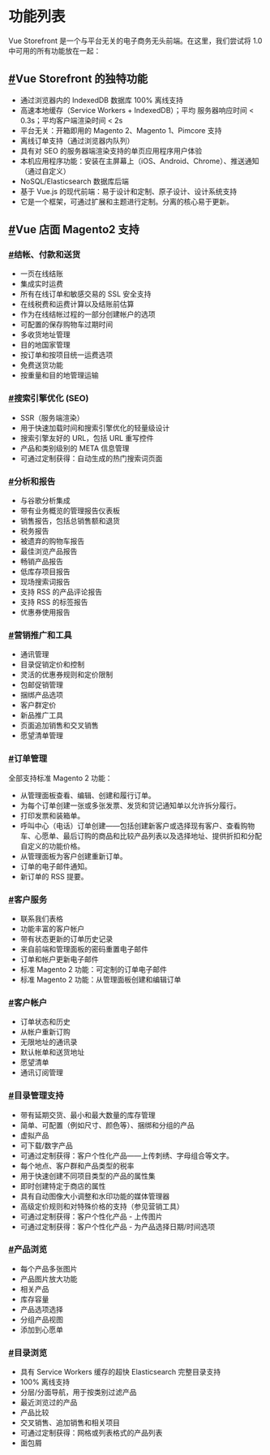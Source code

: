 # 功能列表

Vue Storefront 是一个与平台无关的电子商务无头前端。在这里，我们尝试将 1.0 中可用的所有功能放在一起：

## [#](https://docs.vuestorefront.io/v1/guide/basics/feature-list.html#vue-storefront-unique-features)Vue Storefront 的独特功能

- 通过浏览器内的 IndexedDB 数据库 100% 离线支持
- 高速本地缓存（Service Workers + IndexedDB）；平均 服务器响应时间 < 0.3s；平均客户端渲染时间 < 2s
- 平台无关：开箱即用的 Magento 2、Magento 1、Pimcore 支持
- 离线订单支持（通过浏览器内队列）
- 具有对 SEO 的服务器端渲染支持的单页应用程序用户体验
- 本机应用程序功能：安装在主屏幕上（iOS、Android、Chrome）、推送通知（通过自定义）
- NoSQL/Elasticsearch 数据库后端
- 基于 Vue.js 的现代前端：易于设计和定制、原子设计、设计系统支持
- 它是一个框架，可通过扩展和主题进行定制。分离的核心易于更新。

## [#](https://docs.vuestorefront.io/v1/guide/basics/feature-list.html#vue-storefront-magento2-support)Vue 店面 Magento2 支持

### [#](https://docs.vuestorefront.io/v1/guide/basics/feature-list.html#checkout-payment-shipping)结帐、付款和送货

- 一页在线结账
- 集成实时运费
- 所有在线订单和敏感交易的 SSL 安全支持
- 在线税费和运费计算以及结账前估算
- 作为在线结帐过程的一部分创建帐户的选项
- 可配置的保存购物车过期时间
- 多收货地址管理
- 目的地国家管理
- 按订单和按项目统一运费选项
- 免费送货功能
- 按重量和目的地管理运输

### [#](https://docs.vuestorefront.io/v1/guide/basics/feature-list.html#search-engine-optimization-seo)搜索引擎优化 (SEO)

- SSR（服务端渲染）
- 用于快速加载时间和搜索引擎优化的轻量级设计
- 搜索引擎友好的 URL，包括 URL 重写控件
- 产品和类别级别的 META 信息管理
- 可通过定制获得：自动生成的热门搜索词页面

### [#](https://docs.vuestorefront.io/v1/guide/basics/feature-list.html#analytics-and-reporting)分析和报告

- 与谷歌分析集成
- 带有业务概览的管理报告仪表板
- 销售报告，包括总销售额和退货
- 税务报告
- 被遗弃的购物车报告
- 最佳浏览产品报告
- 畅销产品报告
- 低库存项目报告
- 现场搜索词报告
- 支持 RSS 的产品评论报告
- 支持 RSS 的标签报告
- 优惠券使用报告

### [#](https://docs.vuestorefront.io/v1/guide/basics/feature-list.html#marketing-promotions-and-tools)营销推广和工具

- 通讯管理
- 目录促销定价和控制
- 灵活的优惠券规则和定价限制
- 包邮促销管理
- 捆绑产品选项
- 客户群定价
- 新品推广工具
- 页面追加销售和交叉销售
- 愿望清单管理

### [#](https://docs.vuestorefront.io/v1/guide/basics/feature-list.html#order-management)订单管理

全部支持标准 Magento 2 功能：

- 从管理面板查看、编辑、创建和履行订单。
- 为每个订单创建一张或多张发票、发货和贷记通知单以允许拆分履行。
- 打印发票和装箱单。
- 呼叫中心（电话）订单创建——包括创建新客户或选择现有客户、查看购物车、心愿单、最后订购的商品和比较产品列表以及选择地址、提供折扣和分配自定义的功能价格。
- 从管理面板为客户创建重新订单。
- 订单的电子邮件通知。
- 新订单的 RSS 提要。

### [#](https://docs.vuestorefront.io/v1/guide/basics/feature-list.html#customer-service)客户服务

- 联系我们表格
- 功能丰富的客户帐户
- 带有状态更新的订单历史记录
- 来自前端和管理面板的密码重置电子邮件
- 订单和帐户更新电子邮件
- 标准 Magento 2 功能：可定制的订单电子邮件
- 标准 Magento 2 功能：从管理面板创建和编辑订单

### [#](https://docs.vuestorefront.io/v1/guide/basics/feature-list.html#customer-accounts)客户帐户

- 订单状态和历史
- 从帐户重新订购
- 无限地址的通讯录
- 默认帐单和送货地址
- 愿望清单
- 通讯订阅管理

### [#](https://docs.vuestorefront.io/v1/guide/basics/feature-list.html#catalog-management-support)目录管理支持

- 带有延期交货、最小和最大数量的库存管理
- 简单、可配置（例如尺寸、颜色等）、捆绑和分组的产品
- 虚拟产品
- 可下载/数字产品
- 可通过定制获得：客户个性化产品——上传刺绣、字母组合等文字。
- 每个地点、客户群和产品类型的税率
- 用于快速创建不同项目类型的产品的属性集
- 即时创建特定于商店的属性
- 具有自动图像大小调整和水印功能的媒体管理器
- 高级定价规则和对特殊价格的支持（参见营销工具）
- 可通过定制获得：客户个性化产品 - 上传图片
- 可通过定制获得：客户个性化产品 - 为产品选择日期/时间选项

### [#](https://docs.vuestorefront.io/v1/guide/basics/feature-list.html#product-browsing)产品浏览

- 每个产品多张图片
- 产品图片放大功能
- 相关产品
- 库存容量
- 产品选项选择
- 分组产品视图
- 添加到心愿单

### [#](https://docs.vuestorefront.io/v1/guide/basics/feature-list.html#catalog-browsing)目录浏览

- 具有 Service Workers 缓存的超快 Elasticsearch 完整目录支持
- 100% 离线支持
- 分层/分面导航，用于按类别过滤产品
- 最近浏览过的产品
- 产品比较
- 交叉销售、追加销售和相关项目
- 可通过定制获得：网格或列表格式的产品列表
- 面包屑